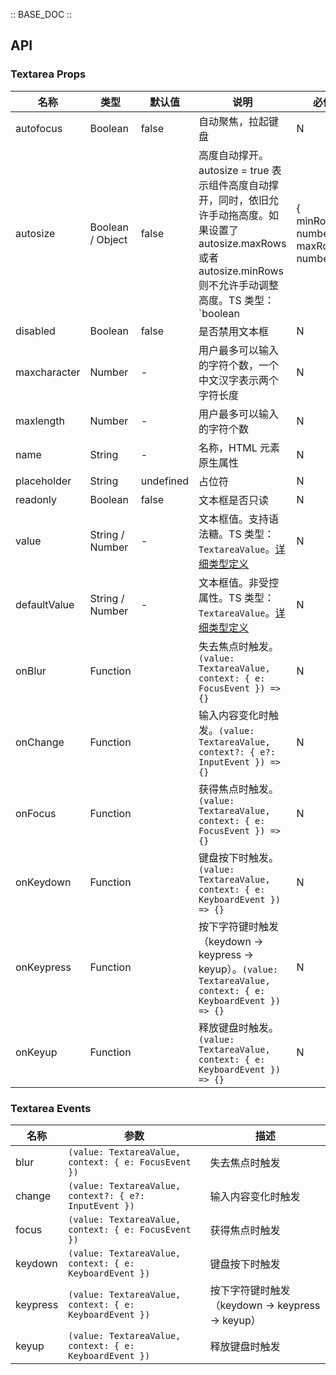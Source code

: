 :: BASE_DOC ::

## API
### Textarea Props

名称 | 类型 | 默认值 | 说明 | 必传
-- | -- | -- | -- | --
autofocus | Boolean | false | 自动聚焦，拉起键盘 | N
autosize | Boolean / Object | false | 高度自动撑开。 autosize = true 表示组件高度自动撑开，同时，依旧允许手动拖高度。如果设置了 autosize.maxRows 或者 autosize.minRows 则不允许手动调整高度。TS 类型：`boolean | { minRows?: number; maxRows?: number }` | N
disabled | Boolean | false | 是否禁用文本框 | N
maxcharacter | Number | - | 用户最多可以输入的字符个数，一个中文汉字表示两个字符长度 | N
maxlength | Number | - | 用户最多可以输入的字符个数 | N
name | String | - | 名称，HTML 元素原生属性 | N
placeholder | String | undefined | 占位符 | N
readonly | Boolean | false | 文本框是否只读 | N
value | String / Number | - | 文本框值。支持语法糖。TS 类型：`TextareaValue`。[详细类型定义](https://github.com/Tencent/tdesign-vue/tree/develop/src/textarea/type.ts) | N
defaultValue | String / Number | - | 文本框值。非受控属性。TS 类型：`TextareaValue`。[详细类型定义](https://github.com/Tencent/tdesign-vue/tree/develop/src/textarea/type.ts) | N
onBlur | Function |  | 失去焦点时触发。`(value: TextareaValue, context: { e: FocusEvent }) => {}` | N
onChange | Function |  | 输入内容变化时触发。`(value: TextareaValue, context?: { e?: InputEvent }) => {}` | N
onFocus | Function |  | 获得焦点时触发。`(value: TextareaValue, context: { e: FocusEvent }) => {}` | N
onKeydown | Function |  | 键盘按下时触发。`(value: TextareaValue, context: { e: KeyboardEvent }) => {}` | N
onKeypress | Function |  | 按下字符键时触发（keydown -> keypress -> keyup）。`(value: TextareaValue, context: { e: KeyboardEvent }) => {}` | N
onKeyup | Function |  | 释放键盘时触发。`(value: TextareaValue, context: { e: KeyboardEvent }) => {}` | N

### Textarea Events

名称 | 参数 | 描述
-- | -- | --
blur | `(value: TextareaValue, context: { e: FocusEvent })` | 失去焦点时触发
change | `(value: TextareaValue, context?: { e?: InputEvent })` | 输入内容变化时触发
focus | `(value: TextareaValue, context: { e: FocusEvent })` | 获得焦点时触发
keydown | `(value: TextareaValue, context: { e: KeyboardEvent })` | 键盘按下时触发
keypress | `(value: TextareaValue, context: { e: KeyboardEvent })` | 按下字符键时触发（keydown -> keypress -> keyup）
keyup | `(value: TextareaValue, context: { e: KeyboardEvent })` | 释放键盘时触发
